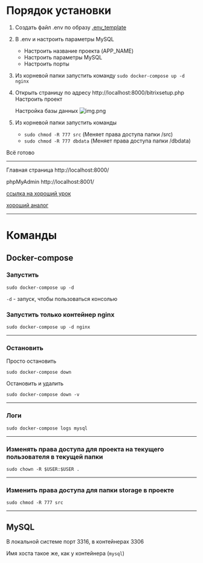 # Порядок установки

1. Создать файл .env по образу [.env_template](.env_template)
2. В .env и настроить параметры MySQL
   * Настроить название проекта (APP_NAME)
   * Настроить параметры MySQL
   * Настроить порты
3. Из корневой папки запустить команду `sudo docker-compose up -d nginx`
4. Открыть страницу по адресу http://localhost:8000/bitrixsetup.php
   Настроить проект

   Настройка базы данных
   ![img.png](img.png)

5. Из корневой папки запустить команды
   - `sudo chmod -R 777 src` (Меняет права доступа папки /src)
   - `sudo chmod -R 777 dbdata` (Меняет права доступа папки /dbdata)
   
Всё готово

---

Главная страница http://localhost:8000/

phpMyAdmin http://localhost:8001/

[ссылка на хороший урок](https://www.youtube.com/watch?v=5bSA__OWebM&list=PLVbFKmfZNpmS7vzmlwL3j7Mek7EMOGycN&index=9)

[хороший аналог](https://github.com/bitrixdock/bitrixdock/tree/master)

---

# Команды

## Docker-compose

### Запустить

`sudo docker-compose up -d`

`-d` - запуск, чтобы пользоваться консолью


### Запустить только контейнер nginx

`sudo docker-compose up -d nginx`

---

### Остановить

Просто остановить

`sudo docker-compose down`


Остановить и удалить

`sudo docker-compose down -v`

---

### Логи

`sudo docker-compose logs mysql`

---

### Изменять права доступа для проекта на текущего пользователя в текущей папки

`sudo chown -R $USER:$USER .`

---

### Изменить права доступа для папки storage в проекте

`sudo chmod -R 777 src`

---

## MySQL
В локальной системе порт 3316, в контейнерах 3306

Имя хоста такое же, как у контейнера (`mysql`)